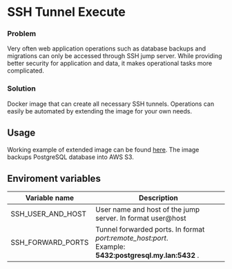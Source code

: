 # SSH Tunnel Execute

### Problem
Very often web application operations such as database backups and migrations can only be accessed through SSH jump server. While providing better security for application and data, it makes operational tasks more complicated.

### Solution
Docker image that can create all necessary SSH tunnels. Operations can easily be automated by extending the image for your own needs.

## Usage

Working example of extended image can be found [here](https://github.com/hannikkala/ssh-tunnel-execute/tree/master/example). The image backups PostgreSQL database into AWS S3.

## Enviroment variables

| Variable name         | Description                             |
| ----------------------|-----------------------------------------|
| SSH_USER_AND_HOST     | User name and host of the jump server. In format user@host |
| SSH_FORWARD_PORTS     | Tunnel forwarded ports. In format *port:remote_host:port*. <br>Example: **5432:postgresql.my.lan:5432** .<br>|